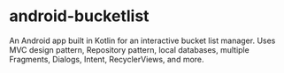 # android-bucketlist
An Android app built in Kotlin for an interactive bucket list manager. Uses MVC design pattern, Repository pattern, local databases, multiple Fragments, Dialogs, Intent, RecyclerViews, and more.
